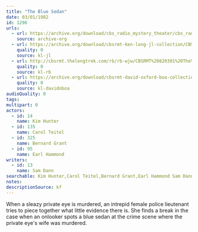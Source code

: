 ```yaml
---
title: "The Blue Sedan"
date: 03/01/1982
id: 1296
urls: 
  - url: https://archive.org/download/cbs_radio_mystery_theater/cbs_radio_mystery_theater-1251-1300.zip/cbs_radio_mystery_theater-1251-1300%2Fcbsrmt_1296_the_blue_sedan.mp3
    source: archive-org
  - url: https://archive.org/download/cbsrmt-ken-long-jl-collection/CBSRMT - 820301 1296 The Blue Sedan_jl.mp3
    quality: 0
    source: kl-jl
  - url: http://cbsrmt.thelongtrek.com/rb/rb-wjw/CBSRMT%20820301%20The%20Blue%20Sedan_wjw.mp3
    quality: 0
    source: kl-rb
  - url: https://archive.org/download/cbsrmt-david-oxford-boa-collection/CBSRMT-820301-1296-The-Blue-Sedan-(128-44)_jl-{BoA}.mp3
    quality: 0
    source: kl-davidoboa
audioQuality: 0
tags: 
multipart: 0
actors:  
  - id: 14
    name: Kim Hunter  
  - id: 135
    name: Carol Teitel  
  - id: 325
    name: Bernard Grant  
  - id: 95
    name: Earl Hammond
writers:  
  - id: 13
    name: Sam Dann
searchable: Kim Hunter,Carol Teitel,Bernard Grant,Earl Hammond Sam Dann
notes: 
descriptionSource: kf
---
```

When a sleazy private eye is murdered, an intrepid female police lieutenant tries to piece together what little evidence there is. She finds a break in the case when an onlooker spots a blue sedan at the crime scene where the private eye's wife was murdered.